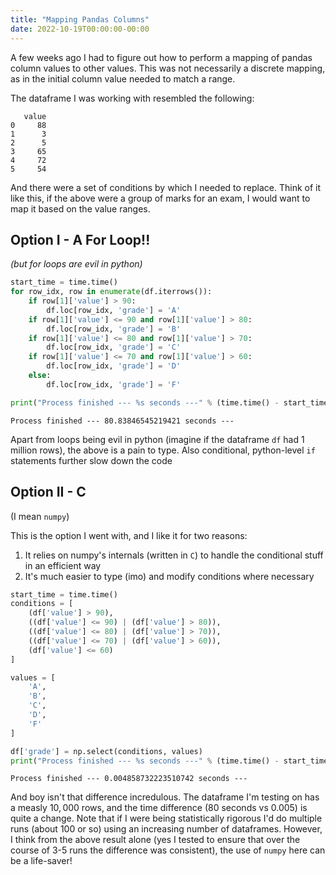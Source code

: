 ```yaml
---
title: "Mapping Pandas Columns"
date: 2022-10-19T00:00:00-00:00
---
```


A few weeks ago I had to figure out how to perform a mapping of pandas column values to other values. This was not necessarily a discrete mapping, as in the initial column value needed to match a range.

The dataframe I was working with resembled the following:
```
   value
0     88
1      3
2      5
3     65
4     72
5     54
```

And there were a set of conditions by which I needed to replace. Think of it like this, if the above were a group of marks for an exam, I would want to map it based on the value ranges.

## Option I - A For Loop!!
*(but for loops are evil in python)*  
```python
start_time = time.time()
for row_idx, row in enumerate(df.iterrows()):
    if row[1]['value'] > 90:
        df.loc[row_idx, 'grade'] = 'A'
    if row[1]['value'] <= 90 and row[1]['value'] > 80:
        df.loc[row_idx, 'grade'] = 'B'
    if row[1]['value'] <= 80 and row[1]['value'] > 70:
        df.loc[row_idx, 'grade'] = 'C'
    if row[1]['value'] <= 70 and row[1]['value'] > 60:
        df.loc[row_idx, 'grade'] = 'D'
    else:
        df.loc[row_idx, 'grade'] = 'F'

print("Process finished --- %s seconds ---" % (time.time() - start_time))
```

    Process finished --- 80.83846545219421 seconds ---


Apart from loops being evil in python (imagine if the dataframe `df` had 1 million rows), the above is a pain to type. Also conditional, python-level `if` statements further slow down the code

## Option II - C
(I mean `numpy`)

This is the option I went with, and I like it for two reasons:
1. It relies on numpy's internals (written in `C`) to handle the conditional stuff in an efficient way
2. It's much easier to type (imo) and modify conditions where necessary

```python
start_time = time.time()
conditions = [
    (df['value'] > 90),
    ((df['value'] <= 90) | (df['value'] > 80)),
    ((df['value'] <= 80) | (df['value'] > 70)),
    ((df['value'] <= 70) | (df['value'] > 60)),
    (df['value'] <= 60) 
]

values = [
    'A', 
    'B', 
    'C', 
    'D', 
    'F'
]

df['grade'] = np.select(conditions, values)
print("Process finished --- %s seconds ---" % (time.time() - start_time))
```

    Process finished --- 0.004858732223510742 seconds ---

And boy isn't that difference incredulous. The dataframe I'm testing on has a measly $10,000$ rows, and the time difference (80 seconds vs 0.005) is quite a change. Note that if I were being statistically rigorous I'd do multiple runs (about 100 or so) using an increasing number of dataframes. However, I think from the above result alone (yes I tested to ensure that over the course of 3-5 runs the difference was consistent), the use of `numpy` here can be a life-saver!
